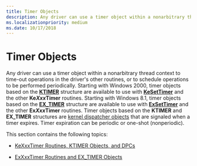```yaml
---
title: Timer Objects
description: Any driver can use a timer object within a nonarbitrary thread context to time-out operations in the driver's other routines, or to schedule operations to be performed periodically.
ms.localizationpriority: medium
ms.date: 10/17/2018
---
```


# Timer Objects


Any driver can use a timer object within a nonarbitrary thread context to time-out operations in the driver's other routines, or to schedule operations to be performed periodically. Starting with Windows 2000, timer objects based on the [**KTIMER**](./eprocess.md) structure are available to use with [**KeSetTimer**](/windows-hardware/drivers/ddi/wdm/nf-wdm-kesettimer) and the other **Ke*Xxx*Timer** routines. Starting with Windows 8.1, timer objects based on the [**EX\_TIMER**](./eprocess.md) structure are available to use with [**ExSetTimer**](/windows-hardware/drivers/ddi/wdm/nf-wdm-exsettimer) and the other **Ex*Xxx*Timer** routines. Timer objects based on the **KTIMER** and **EX\_TIMER** structures are [kernel dispatcher objects](./introduction-to-kernel-dispatcher-objects.md) that are signaled when a timer expires. Timer expiration can be periodic or one-shot (nonperiodic).

This section contains the following topics:

-   [KeXxxTimer Routines, KTIMER Objects, and DPCs](timer-objects-and-dpcs.md)

-   [ExXxxTimer Routines and EX\_TIMER Objects](exxxxtimer-routines-and-ex-timer-objects.md)

 

